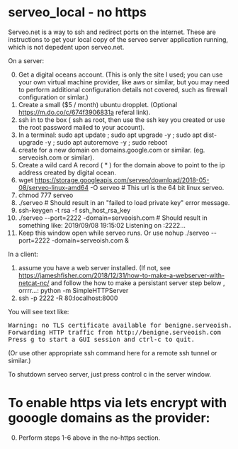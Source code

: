 # serveo_local - no https

Serveo.net is a way to ssh and redirect ports on the internet. These are instructions to get your local copy of the serveo server application running, which is not depedent upon serveo.net.

On a server:

0. Get a digital oceans account.  (This is only the site I used; you can use your own virtual machine provider, like aws or similar, but you may need to perform additional configuration details not covered, such as firewall configuration or simlar.)
1. Create a small ($5 / month) ubuntu dropplet.  (Optional https://m.do.co/c/674f3906831a referal link).  
2. ssh in to the box ( ssh as root, then use the ssh key you created or use the root password mailed to your account).
3. In a terminal: sudo apt update ; sudo apt upgrade -y ; sudo apt dist-upgrade -y ; sudo apt autoremove -y ; sudo reboot
4. create for a new domain on domains.google.com or similar.  (eg. serveoish.com or similar).  
5. Create a wild card A record ( * ) for the domain above to point to the ip address created by digital ocean.
6. wget https://storage.googleapis.com/serveo/download/2018-05-08/serveo-linux-amd64 -O serveo  # This url is the 64 bit linux serveo.
7. chmod 777 serveo
8. ./serveo  # Should result in an "failed to load private key" error message.
9. ssh-keygen -t rsa -f ssh_host_rsa_key
10. ./serveo --port=2222 -domain=serveoish.com #  Should result in something like: 2019/09/08 19:15:02 Listening on :2222...
11. Keep this window open while serveo runs.  Or use nohup ./serveo --port=2222 -domain=serveoish.com &

In a client:

1. assume you have a web server installed.  (If not, see https://jameshfisher.com/2018/12/31/how-to-make-a-webserver-with-netcat-nc/ and follow the how to make a persistant server step below , orrrr...:  python -m SimpleHTTPServer
2. ssh <digitalocean ip> -p 2222 -R 80:localhost:8000

You will see text like:
<pre>
Warning: no TLS certificate available for benigne.serveoish.com. You won't be able to use HTTPS, only HTTP.
Forwarding HTTP traffic from http://benigne.serveoish.com
Press g to start a GUI session and ctrl-c to quit.
</pre>

(Or use other appropriate ssh command here for a remote ssh tunnel or similar.)

To shutdown serveo server, just press control c in the server window.

# To enable https via lets encrypt with gooogle domains as the provider:

0. Perform steps 1-6 above in the no-https section.
